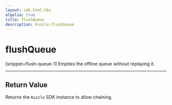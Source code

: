 ```yaml
---
layout: sdk.html.hbs
algolia: true
title: flushQueue
description: Kuzzle:flushQueue
---
```

  

# flushQueue
[snippet=flush-queue-1]
Empties the offline queue without replaying it.

---

## Return Value

Returns the `Kuzzle` SDK instance to allow chaining.
